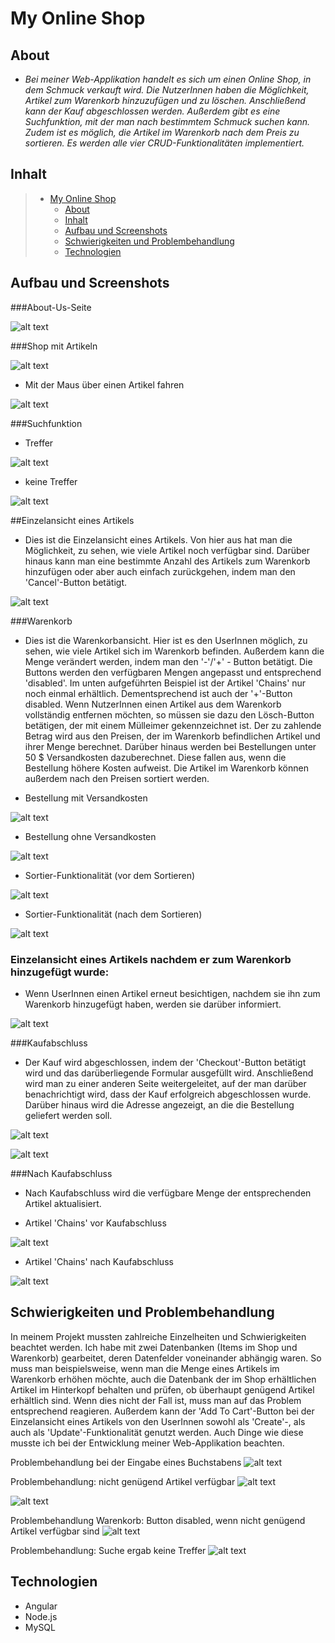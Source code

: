 # My Online Shop

## About

* *Bei meiner Web-Applikation handelt es sich um einen Online Shop, in dem Schmuck verkauft wird. Die NutzerInnen haben die Möglichkeit, Artikel zum Warenkorb hinzuzufügen und zu löschen. Anschließend kann der Kauf abgeschlossen werden. Außerdem gibt es eine Suchfunktion, mit der man nach bestimmtem Schmuck suchen kann. Zudem ist es möglich, die Artikel im Warenkorb nach dem Preis zu sortieren.
Es werden alle vier CRUD-Funktionalitäten implementiert.*



## Inhalt

> * [My Online Shop](#My-Online-Shop)
>   * [About](#about--synopsis)
>   * [Inhalt](#inhalt)
>   * [Aufbau und Screenshots](#aufbau-und-screenshots)
>   * [Schwierigkeiten und Problembehandlung](#schwierigkeiten-und-problembehandlung)
>   * [Technologien](#resources-documentation-and-other-links)


## Aufbau und Screenshots

###About-Us-Seite

![alt text](./screenshots/about-us-page.png)


###Shop mit Artikeln

![alt text](./screenshots/shop-items-1.png)


* Mit der Maus über einen Artikel fahren

![alt text](./screenshots/shop-items-2-hover.png)

###Suchfunktion

* Treffer

![alt text](./screenshots/search-with-results.png)

* keine Treffer

![alt text](./screenshots/search-no-results.png)


##Einzelansicht eines Artikels

* Dies ist die Einzelansicht eines Artikels. Von hier aus hat man die Möglichkeit,
zu sehen, wie viele Artikel noch verfügbar sind. Darüber hinaus kann man eine bestimmte Anzahl des Artikels zum Warenkorb hinzufügen oder aber auch einfach zurückgehen, indem man den 'Cancel'-Button betätigt.


![alt text](./screenshots/einzelansicht-white-butterfly.png)

###Warenkorb
* Dies ist die Warenkorbansicht. Hier ist es den UserInnen möglich, zu sehen, wie viele Artikel sich im Warenkorb befinden. Außerdem kann die Menge verändert werden, indem man den '-'/'+' - Button betätigt. Die Buttons werden den verfügbaren Mengen angepasst und entsprechend 'disabled'. Im unten aufgeführten Beispiel ist der Artikel 'Chains' nur noch einmal erhältlich. Dementsprechend ist auch der '+'-Button disabled. Wenn NutzerInnen einen Artikel aus dem Warenkorb vollständig entfernen möchten, so müssen sie dazu den Lösch-Button betätigen, der mit einem Mülleimer gekennzeichnet ist.
Der zu zahlende Betrag wird aus den Preisen, der im Warenkorb befindlichen Artikel und ihrer Menge berechnet. Darüber hinaus werden bei Bestellungen unter 50 $ Versandkosten dazuberechnet. Diese fallen aus, wenn die Bestellung höhere Kosten aufweist.
Die  Artikel im Warenkorb können außerdem nach den Preisen sortiert werden.

* Bestellung mit Versandkosten

![alt text](./screenshots/cart-with-shipping.png)

* Bestellung ohne Versandkosten

![alt text](./screenshots/cart-without-shipping.png)

* Sortier-Funktionalität (vor dem Sortieren)

![alt text](./screenshots/vor-sortieren.png)

* Sortier-Funktionalität (nach dem Sortieren)

![alt text](./screenshots/nach-sortieren-2.png)




### Einzelansicht eines Artikels nachdem er zum Warenkorb hinzugefügt wurde:

* Wenn UserInnen einen Artikel erneut besichtigen, nachdem sie ihn zum Warenkorb hinzugefügt haben, werden sie darüber informiert.


![alt text](./screenshots/chains-einzelansicht-2.png)

###Kaufabschluss

* Der Kauf wird abgeschlossen, indem der 'Checkout'-Button betätigt wird und das darüberliegende Formular ausgefüllt wird.
Anschließend wird man zu einer anderen Seite weitergeleitet, auf der man darüber benachrichtigt wird, dass der Kauf erfolgreich abgeschlossen wurde. Darüber hinaus wird die Adresse angezeigt, an die die Bestellung geliefert werden soll.
  
![alt text](./screenshots/checkout-form.png)

![alt text](./screenshots/checkout.png)

###Nach Kaufabschluss

* Nach Kaufabschluss wird die verfügbare Menge der entsprechenden Artikel aktualisiert.
  
* Artikel 'Chains' vor Kaufabschluss

![alt text](./screenshots/chains-vorher.png)

* Artikel 'Chains' nach Kaufabschluss

![alt text](./screenshots/chains-nachher.png)



## Schwierigkeiten und Problembehandlung

In meinem Projekt mussten zahlreiche Einzelheiten und Schwierigkeiten beachtet werden.
Ich habe mit zwei Datenbanken (Items im Shop und Warenkorb) gearbeitet, deren Datenfelder voneinander abhängig waren.
So muss man beispielsweise, wenn man die Menge eines Artikels im Warenkorb erhöhen möchte, auch die Datenbank der im Shop erhältlichen Artikel im Hinterkopf behalten und prüfen, 
ob überhaupt genügend Artikel erhältlich sind. Wenn dies nicht der Fall ist, muss man auf das Problem entsprechend reagieren. Außerdem kann der 'Add To Cart'-Button bei der Einzelansicht eines Artikels von den UserInnen sowohl als 'Create'-,  als auch als 'Update'-Funktionalität genutzt werden. Auch Dinge wie diese musste ich bei der Entwicklung meiner Web-Applikation beachten.

Problembehandlung bei der Eingabe eines Buchstabens
![alt text](./screenshots/eingabe-buchstabe.png)

Problembehandlung: nicht genügend Artikel verfügbar
![alt text](./screenshots/nicht-genügend-Artikel-1.png)

![alt text](./screenshots/nicht-genügend-artikel-erhältlich-2.png)

Problembehandlung Warenkorb: Button disabled, wenn nicht genügend Artikel verfügbar sind
![alt text](./screenshots/button-disabled.png)

Problembehandlung: Suche ergab keine Treffer
![alt text](./screenshots/search-no-results.png)



## Technologien

* Angular
* Node.js
* MySQL


